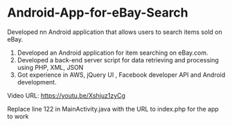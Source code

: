 # Android-App-for-eBay-Search
Developed nn Android application that allows users to search items sold on eBay.

1. Developed an Android application for item searching on eBay.com.
2. Developed a back-end server script for data retrieving and processing using PHP, XML, JSON
3. Got experience in AWS, jQuery UI , Facebook developer API and Android development.

Video URL: https://youtu.be/Xshjuz1zyCg


Replace line 122 in MainActivity.java  with the URL to index.php for the app to work
